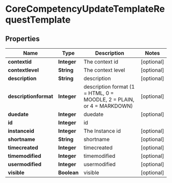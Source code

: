 

# CoreCompetencyUpdateTemplateRequestTemplate


## Properties

| Name | Type | Description | Notes |
|------------ | ------------- | ------------- | -------------|
|**contextid** | **Integer** | The context id |  [optional] |
|**contextlevel** | **String** | The context level |  [optional] |
|**description** | **String** | description |  [optional] |
|**descriptionformat** | **Integer** | description format (1 &#x3D; HTML, 0 &#x3D; MOODLE, 2 &#x3D; PLAIN, or 4 &#x3D; MARKDOWN) |  [optional] |
|**duedate** | **Integer** | duedate |  [optional] |
|**id** | **Integer** | id |  |
|**instanceid** | **Integer** | The Instance id |  [optional] |
|**shortname** | **String** | shortname |  [optional] |
|**timecreated** | **Integer** | timecreated |  [optional] |
|**timemodified** | **Integer** | timemodified |  [optional] |
|**usermodified** | **Integer** | usermodified |  [optional] |
|**visible** | **Boolean** | visible |  [optional] |



